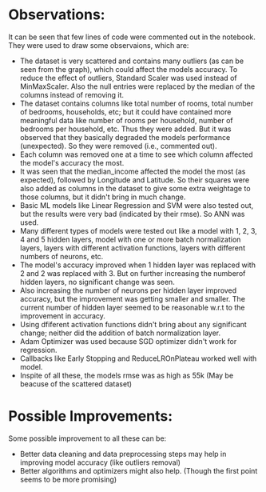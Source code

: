 # Observations:

It can be seen that few lines of code were commented out in the notebook. They were used to draw some observaions, which are:
- The dataset is very scattered and contains many outliers (as can be seen from the graph), which could affect the models accuracy.
To reduce the effect of outliers, Standard Scaler was used instead of MinMaxScaler. Also the null entries were replaced by the median of the columns instead of removing it.
- The dataset contains columns like total number of rooms, total number of bedrooms, households, etc; 
but it could have contained more meaningful data like number of rooms per household, number of bedrooms per household, etc. 
Thus they were added. But it was observed that they basically degraded the models performance (unexpected). So they were removed (i.e., commented out).
- Each column was removed one at a time to see which column affected the model's accuracy the most.
- It was seen that the median_income affected the model the most (as expected), followed by Longitude and Latitude. 
So their squares were also added as columns in the dataset to give some extra weightage to those columns, but it didn't bring in much change.
- Basic ML models like Linear Regression and SVM were also tested out, but the results were very bad (indicated by their rmse). So ANN was used.
- Many different types of models were tested out like a model with 1, 2, 3, 4 and 5 hidden layers, model with one or more batch normalization layers, layers with different activation
functions, layers with different numbers of neurons, etc.
- The model's accuracy improved when 1 hidden layer was replaced with 2 and 2 was replaced with 3. But on further increasing the numberof hidden layers, 
no significant change was seen. 
- Also increasing the number of neurons per hidden layer improved accuracy, but the improvement was getting smaller and smaller.
The current number of hidden layer seemed to be reasonable w.r.t to the improvement in accuracy.
- Using dfiferent activation functions didn't bring about any significant change; neither did the addition of batch normalization layer.
- Adam Optimizer was used because SGD optimizer didn't work for regression.
- Callbacks like Early Stopping and ReduceLROnPlateau worked well with model.
- Inspite of all these, the models rmse was as high as 55k (May be beacuse of the scattered dataset)

# Possible Improvements:

Some possible improvement to all these can be:
- Better data cleaning and data preprocessing steps may help in improving model accuracy (like outliers removal)
- Better algorithms and optimizers might also help. (Though the first point seems to be more promising)
